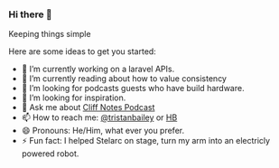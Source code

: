### Hi there 👋

Keeping things simple

Here are some ideas to get you started:

- 🔭 I’m currently working on a laravel APIs.
- 🌱 I’m currently reading about how to value consistency 
- 👯 I’m looking for podcasts guests who have build hardware.
- 🤔 I’m looking for inspiration.
- 💬 Ask me about [Cliff Notes Podcast](https://cliffnotespodcast.com)
- 📫 How to reach me: [@tristanbailey](https://twitter.com/tristanbailey) or [HB](https://holdingbay.co.uk/)
- 😄 Pronouns: He/Him, what ever you prefer.
- ⚡ Fun fact: I helped Stelarc on stage, turn my arm into an electricly powered robot. 

